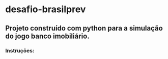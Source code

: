 # desafio-brasilprev

## Projeto construído com python para a simulação do jogo banco imobiliário.

### Instruções:



